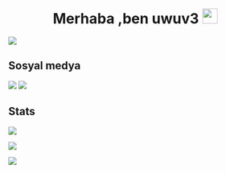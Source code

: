<h1 align="center">Merhaba ,ben uwuv3 <img src="https://raw.githubusercontent.com/iampavangandhi/iampavangandhi/master/gifs/Hi.gif" width="30px"></img></h1>
<p align="left"> <img src="https://komarev.com/ghpvc/?username=uwuv3&label=Profile%20views&color=0e75b6&style=flat" /> </p>

<h2>Sosyal medya</h2>
<body>
<a href="https://discord.com/users/806259084483100703"  target="_blank"><img src="https://img.shields.io/badge/Discord%20-7289DA.svg?&amp;style=for-the-badge&amp;logo=discord&amp;logoColor=white"></img></a>
<a href="https://github.com/uwuv3"  target="_blank"><img src="https://img.shields.io/badge/Github%20-171515.svg?&amp;style=for-the-badge&amp;logo=github&amp;logoColor=black"></img></a>
</body>
<h2><strong>Stats</strong></h2>

<a href="https://github.com/anuraghazra/github-readme-stats"  target="_blank"><img src="https://github-readme-stats.vercel.app/api?username=uwuv3&theme=dark&show_icons=true&count_private=true"></img></a>

<a href="https://github.com/anuraghazra/github-readme-stats" target="_blank"><img src="https://github-readme-stats.vercel.app/api/top-langs/?username=uwuv3&layout=compact"></img></a>

<a href="https://github.com/ryo-ma/github-profile-trophy" target="_blank"><img src="https://github-profile-trophy.vercel.app/?username=uwuv3"></img></a>
